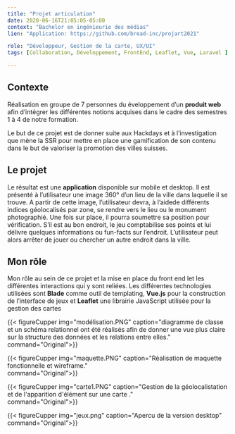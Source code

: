```yaml
---
title: "Projet articulation"
date: 2020-06-16T21:05:05-05:00
context: "Bachelor en ingénieurie des médias"
lien: "Application: https://github.com/bread-inc/projart2021"

role: "Développeur, Gestion de la carte, UX/UI"
tags: [Collaboration, Développement, FrontEnd, Leaflet, Vue, Laravel ]

---
```

## Contexte
Réalisation en groupe de 7 personnes du éveloppement d’un **produit web** afin d’intégrer les différentes notions acquises dans le cadre des semestres 1 à 4 de notre formation.

 Le but de ce projet est de donner suite aux Hackdays et à l’investigation que mène la SSR pour mettre en place une gamification de son contenu dans le but de valoriser la promotion des villes suisses.

## Le projet
 Le résultat est une **application** disponible sur mobile et desktop. Il est présenté
à l’utilisateur une image 360° d’un lieu de la ville dans laquelle il se trouve. A partir de cette image, l’utilisateur devra,  à l’aidede différents indices géolocalisés par zone, se rendre vers le lieu ou le monument photographié. Une fois sur place, il pourra soumettre sa position pour vérification. S’il est au bon endroit, le jeu comptabilise ses points et lui délivre
quelques informations ou fun-facts sur l’endroit. L’utilisateur peut alors arrêter
de jouer ou chercher un autre endroit dans la ville.

## Mon rôle

Mon rôle au sein de ce projet et la mise en place du front end let les différentes interactions qui y sont reliées. Les différentes technologies utilisées sont **Blade** comme outil de templating, **Vue.js** pour la construction de l’interface de jeux et **Leaflet** une librairie JavaScript utilisée pour la gestion des cartes


 {{< figureCupper
img="modélisation.PNG" 
caption="diagramme de classe et un schéma relationnel ont été réalisés afin de donner une vue plus claire sur la structure des données et les relations entre elles."  
command="Original">}}

 {{< figureCupper
img="maquette.PNG" 
caption="Réalisation de maquette fonctionnelle et wireframe."  
command="Original">}}


 {{< figureCupper
img="carte1.PNG" 
caption="Gestion de la géolocalistation et de l'apparition d'élément sur une carte ."  
command="Original">}}


 {{< figureCupper
img="jeux.png" 
caption="Apercu de la version desktop"  
command="Original">}}